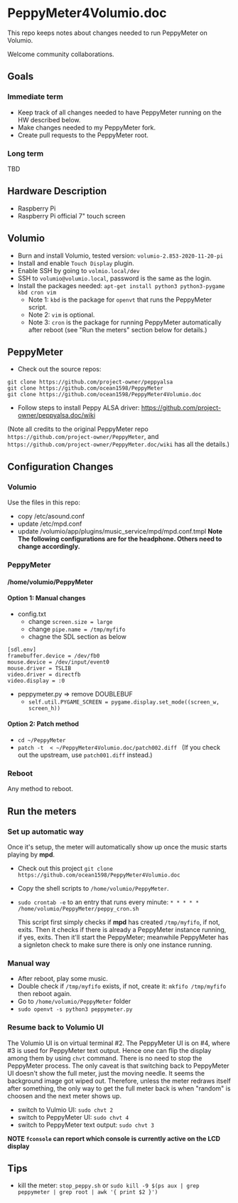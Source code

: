 # PeppyMeter4Volumio.doc
This repo keeps notes about changes needed to run PeppyMeter on Volumio.

Welcome community collaborations.

## Goals
### Immediate term
* Keep track of all changes needed to have PeppyMeter running on the HW described below.
* Make changes needed to my PeppyMeter fork.
* Create pull requests to the PeppyMeter root.
### Long term
TBD

## Hardware Description
* Raspberry Pi
* Raspberry Pi official 7" touch screen

## Volumio
* Burn and install Volumio, tested version: `volumio-2.853-2020-11-20-pi`
* Install and enable `Touch Display` plugin.
* Enable SSH by going to `volmio.local/dev`
* SSH to `volumio@volumio.local`, password is the same as the login.
* Install the packages needed: `apt-get install python3 python3-pygame kbd cron vim`
  * Note 1: `kbd` is the package for `openvt` that runs the PeppyMeter script.
  * Note 2: `vim` is optional.
  * Note 3: `cron` is the package for running PeppyMeter automatically after reboot
    (see "Run the meters" section below for details.)
## PeppyMeter
* Check out the source repos:
```buildoutcfg
git clone https://github.com/project-owner/peppyalsa
git clone https://github.com/ocean1598/PeppyMeter
git clone https://github.com/ocean1598/PeppyMeter4Volumio.doc
```
* Follow steps to install Peppy ALSA driver: https://github.com/project-owner/peppyalsa.doc/wiki
  
(Note all credits to the original PeppyMeter repo `https://github.com/project-owner/PeppyMeter`, 
and `https://github.com/project-owner/PeppyMeter.doc/wiki` has all the details.)

## Configuration Changes
### Volumio
Use the files in this repo:
* copy /etc/asound.conf
* update /etc/mpd.conf
* update /volumio/app/plugins/music_service/mpd/mpd.conf.tmpl
__Note The following configurations are for the headphone. Others need to change accordingly.__
### PeppyMeter
#### /home/volumio/PeppyMeter
#### Option 1: Manual changes
* config.txt
  * change `screen.size = large`
  * change `pipe.name = /tmp/myfifo`
  * chagne the SDL section as below
```
[sdl.env]
framebuffer.device = /dev/fb0
mouse.device = /dev/input/event0
mouse.driver = TSLIB
video.driver = directfb
video.display = :0
```
* peppymeter.py => remove DOUBLEBUF
  * `self.util.PYGAME_SCREEN = pygame.display.set_mode((screen_w, screen_h))`
#### Option 2: Patch method
* `cd ~/PeppyMeter`
* `patch -t  < ~/PeppyMeter4Volumio.doc/patch002.diff `
  (If you check out the upstream, use `patch001.diff` instead.)
### Reboot
Any method to reboot.
## Run the meters
### Set up automatic way
Once it's setup, the meter will automatically show up once the music starts playing by __mpd__.
* Check out this project ```git clone https://github.com/ocean1598/PeppyMeter4Volumio.doc```
* Copy the shell scripts to `/home/volumio/PeppyMeter`.
* ```sudo crontab -e``` to an entry that runs every minute: ```* * * * * /home/volumio/PeppyMeter/peppy_cron.sh```

  This script first simply checks if __mpd__ has created `/tmp/myfifo`, if not, exits.
  Then it checks if there is already a PeppyMeter instance running, if yes, exits.
  Then it'll start the PeppyMeter; meanwhile PeppyMeter has a signleton check to make sure there is only one instance running.

### Manual way
* After reboot, play some music.
* Double check if `/tmp/myfifo` exists, if not, create it: `mkfifo /tmp/myfifo` then reboot again.
* Go to `/home/volumio/PeppyMeter` folder
* `sudo openvt -s python3 peppymeter.py`

### Resume back to Volumio UI
The Volumio UI is on virtual terminal #2. The PeppyMeter UI is on #4, where #3 is used for PeppyMeter text output.
Hence one can flip the display among them by using `chvt` command.
There is no need to stop the PeppyMeter process.
The only caveat is that switching back to PeppyMeter UI doesn't show the full meter, just the moving needle.
It seems the background image got wiped out. Therefore, unless the meter redraws itself after something,
the only way to get the full meter back is when "random" is choosen and the next meter shows up.
* switch to Vulmio UI: `sudo chvt 2`
* switch to PeppyMeter UI: `sudo chvt 4`
* switch to PeppyMeter text output: `sudo chvt 3`

__NOTE `fconsole` can report which console is currently active on the LCD display__

## Tips
* kill the meter: `stop_peppy.sh` or `sudo kill -9 $(ps aux | grep peppymeter | grep root | awk '{ print $2 }')`
